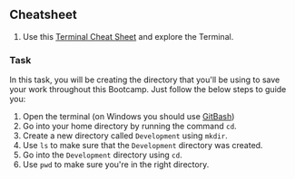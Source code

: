## Cheatsheet

1. Use this [Terminal Cheat Sheet](https://github.com/0nn0/terminal-mac-cheatsheet#english-version) and explore the Terminal.

### Task

In this task, you will be creating the directory that you'll be using to save your work throughout this Bootcamp. Just follow the below steps to guide you:

1. Open the terminal (on Windows you should use [GitBash](https://github.com/git-for-windows/git/releases/download/v2.26.2.windows.1/Git-2.26.2-64-bit.exe))
2. Go into your home directory by running the command `cd`.
3. Create a new directory called `Development` using `mkdir`.
4. Use `ls` to make sure that the `Development` directory was created.
5. Go into the `Development` directory using `cd`.
6. Use `pwd` to make sure you're in the right directory.

